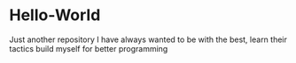 # Hello-World
Just another repository
I have always wanted to be with the best, 
learn their tactics build myself for better programming
